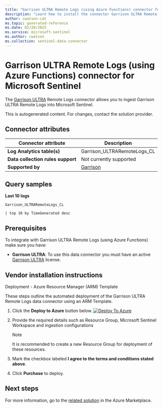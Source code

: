 ```yaml
---
title: "Garrison ULTRA Remote Logs (using Azure Functions) connector for Microsoft Sentinel"
description: "Learn how to install the connector Garrison ULTRA Remote Logs (using Azure Functions) to connect your data source to Microsoft Sentinel."
author: cwatson-cat
ms.topic: generated-reference
ms.date: 02/20/2025
ms.service: microsoft-sentinel
ms.author: cwatson
ms.collection: sentinel-data-connector
---
```


# Garrison ULTRA Remote Logs (using Azure Functions) connector for Microsoft Sentinel

The [Garrison ULTRA](https://www.garrison.com/en/garrison-ultra-cloud-platform) Remote Logs connector allows you to ingest Garrison ULTRA Remote Logs into Microsoft Sentinel.

This is autogenerated content. For changes, contact the solution provider.

## Connector attributes

| Connector attribute | Description |
| --- | --- |
| **Log Analytics table(s)** | Garrison_ULTRARemoteLogs_CL<br/> |
| **Data collection rules support** | Not currently supported |
| **Supported by** | [Garrison](https://support.ultra.garrison.com) |

## Query samples

**Last 10 logs**

   ```kusto
Garrison_ULTRARemoteLogs_CL
 
   | top 10 by TimeGenerated desc
   ```



## Prerequisites

To integrate with Garrison ULTRA Remote Logs (using Azure Functions) make sure you have: 

- **Garrison ULTRA**: To use this data connector you must have an active [Garrison ULTRA](https://www.garrison.com/en/garrison-ultra-cloud-platform) license.


## Vendor installation instructions

Deployment - Azure Resource Manager (ARM) Template

These steps outline the automated deployment of the Garrison ULTRA Remote Logs data connector using an ARM Template.

1. Click the **Deploy to Azure** button below. 
	[![Deploy To Azure](https://aka.ms/deploytoazurebutton)](https://portal.azure.com/#create/Microsoft.Template/uri/https%3A%2F%2Fraw.githubusercontent.com%2FAzure%2FAzure-Sentinel%2Frefs%2Fheads%2Fmaster%2FSolutions%2FGarrison%2520ULTRA%2FData%2520Connectors%2FGarrisonULTRARemoteLogs%2Fazuredeploy_DataCollectionResources.json) 			
2. Provide the required details such as Resource Group, Microsoft Sentinel Workspace and ingestion configurations 

	> [!NOTE]
	> It is recommended to create a new Resource Group for deployment of these resources.

3. Mark the checkbox labeled **I agree to the terms and conditions stated above**. 
4. Click **Purchase** to deploy.



## Next steps

For more information, go to the [related solution](https://azuremarketplace.microsoft.com/en-us/marketplace/apps/garrisontechnologyltd1725375696148.microsoft-sentinel-solution-garrison-ultra?tab=Overview) in the Azure Marketplace.
